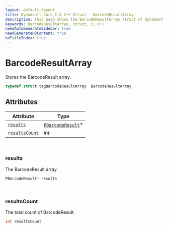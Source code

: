 ```yaml
---
layout: default-layout
title: Dynamsoft Core C & C++ Struct - BarcodeResultArray
description: This page shows the BarcodeResultArray struct of Dynamsoft Core for C & C++ Language.
keywords: BarcodeResultArray, struct, c, c++
needAutoGenerateSidebar: true
needGenerateH3Content: true
noTitleIndex: true
---
```


# BarcodeResultArray
Stores the BarcodeResult array.  

```cpp
typedef struct tagBarcodeResultArray  BarcodeResultArray
```  
  
  

## Attributes
  
| Attribute | Type |
|---------- | ---- |
| [`results`](#results) | [`PBarcodeResult`](barcoderesult.md)\* |
| [`resultsCount`](#resultscount) | *int* |



&nbsp;

### results
The BarcodeResult array.
```cpp
PBarcodeResult* results
```

&nbsp;

### resultsCount
The total count of BarcodeResult.
```cpp
int resultsCount
```

